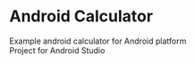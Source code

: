 # Android Calculator
Example android calculator for Android platform  
Project for Android Studio  
